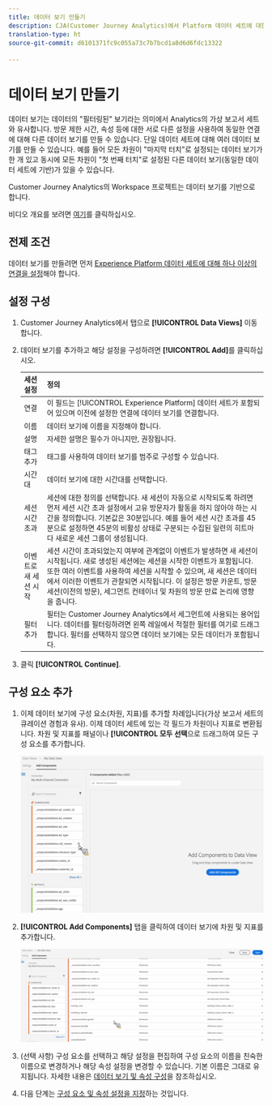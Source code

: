 ```yaml
---
title: 데이터 보기 만들기
description: CJA(Customer Journey Analytics)에서 Platform 데이터 세트에 대한 데이터 보기를 만드는 방법에 대해 설명합니다.
translation-type: ht
source-git-commit: d6101371fc9c055a73c7b7bcd1a8d6d6fdc13322

---
```



# 데이터 보기 만들기

데이터 보기는 데이터의 &quot;필터링된&quot; 보기라는 의미에서 Analytics의 가상 보고서 세트와 유사합니다. 방문 제한 시간, 속성 등에 대한 서로 다른 설정을 사용하여 동일한 연결에 대해 다른 데이터 보기를 만들 수 있습니다. 단일 데이터 세트에 대해 여러 데이터 보기를 만들 수 있습니다. 예를 들어 모든 차원이 &quot;마지막 터치&quot;로 설정되는 데이터 보기가 한 개 있고 동시에 모든 차원이 &quot;첫 번째 터치&quot;로 설정된 다른 데이터 보기(동일한 데이터 세트에 기반)가 있을 수 있습니다.

Customer Journey Analytics의 Workspace 프로젝트는 데이터 보기를 기반으로 합니다.

비디오 개요를 보려면 [여기](https://docs.adobe.com/content/help/en/platform-learn/tutorials/cja/basic-configuration-for-data-views.html)를 클릭하십시오.

## 전제 조건

데이터 보기를 만들려면 먼저 [Experience Platform 데이터 세트에 대해 하나 이상의 연결을 설정](/help/connections/create-connection.md)해야 합니다.

## 설정 구성

1. Customer Journey Analytics에서 탭으로 **[!UICONTROL Data Views]** 이동합니다.

1. 데이터 보기를 추가하고 해당 설정을 구성하려면 **[!UICONTROL Add]**&#x200B;를 클릭하십시오.

   | 세션 설정 | 정의 |
   |---|---|
   | 연결 | 이 필드는 [!UICONTROL Experience Platform] 데이터 세트가 포함되어 있으며 이전에 설정한 연결에 데이터 보기를 연결합니다. |
   | 이름 | 데이터 보기에 이름을 지정해야 합니다. |
   | 설명 | 자세한 설명은 필수가 아니지만, 권장됩니다. |
   | 태그 추가 | 태그를 사용하여 데이터 보기를 범주로 구성할 수 있습니다. |
   | 시간대 | 데이터 보기에 대한 시간대를 선택합니다. |
   | 세션 시간 초과 | 세션에 대한 정의를 선택합니다. 새 세션이 자동으로 시작되도록 하려면 먼저 세션 시간 초과 설정에서 고유 방문자가 활동을 하지 않아야 하는 시간을 정의합니다. 기본값은 30분입니다. 예를 들어 세션 시간 초과를 45분으로 설정하면 45분의 비활성 상태로 구분되는 수집된 일련의 히트마다 새로운 세션 그룹이 생성됩니다. <!--This setting impacts not only your visit counts, but also how visit segment containers are evaluated, and the visit expiration logic for any eVars expiring on visit. Decreasing the session timeout will likely increase the total number of visits in your reporting, while increasing the visit timeout will likely decrease the total number of visits in your reporting. This needs to be reviewed.--> |
   | 이벤트로 새 세션 시작 | 세션 시간이 초과되었는지 여부에 관계없이 이벤트가 발생하면 새 세션이 시작됩니다. 새로 생성된 세션에는 세션을 시작한 이벤트가 포함됩니다. 또한 여러 이벤트를 사용하여 세션을 시작할 수 있으며, 새 세션은 데이터에서 이러한 이벤트가 관찰되면 시작됩니다. 이 설정은 방문 카운트, 방문 세션(이전의 방문), 세그먼트 컨테이너 및 차원의 방문 만료 논리에 영향을 줍니다. |
   | 필터 추가 | 필터는 Customer Journey Analytics에서 세그먼트에 사용되는 용어입니다. 데이터를 필터링하려면 왼쪽 레일에서 적절한 필터를 여기로 드래그합니다. 필터를 선택하지 않으면 데이터 보기에는 모든 데이터가 포함됩니다. |

1. 클릭 **[!UICONTROL Continue]**.

## 구성 요소 추가

1. 이제 데이터 보기에 구성 요소(차원, 지표)를 추가할 차례입니다(가상 보고서 세트의 큐레이션 경험과 유사). 이제 데이터 세트에 있는 각 필드가 차원이나 지표로 변환됩니다. 차원 및 지표를 패널이나 **[!UICONTROL 모두 선택**&#x200B;으로 드래그하여 모든 구성 요소를 추가합니다.

   ![](assets/add-all-components.png)

1. **[!UICONTROL Add Components]** 탭을 클릭하여 데이터 보기에 차원 및 지표를 추가합니다.

   ![](assets/add-all-components2.png)

1. (선택 사항) 구성 요소를 선택하고 해당 설정을 편집하여 구성 요소의 이름을 친숙한 이름으로 변경하거나 해당 속성 설정을 변경할 수 있습니다. 기본 이름은 그대로 유지됩니다. 자세한 내용은 [데이터 보기 및 속성 구성](/help/data-views/configure-dataviews.md)을 참조하십시오.

1. 다음 단계는 [구성 요소 및 속성 설정을 지정](/help/data-views/configure-dataviews.md)하는 것입니다.